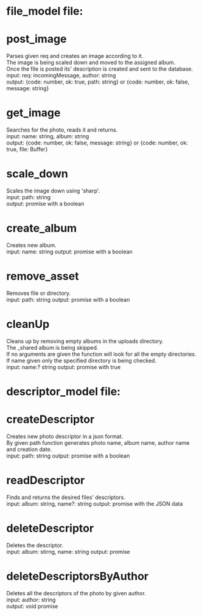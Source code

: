 # file_model file:

# post_image
Parses given req and creates an image according to it.  
The image is being scaled down and moved to the assigned album.  
Once the file is posted its' description is created and sent to the database.   
input: req: incomingMessage, author: string  
output: {code: number, ok: true, path: string} or {code: number, ok: false, message: string}  

# get_image
Searches for the photo, reads it and returns.  
input: name: string, album: string  
output: {code: number, ok: false, message: string} or {code: number, ok: true, file: Buffer}

# scale_down
Scales the image down using 'sharp'.  
input: path: string  
output: promise with a boolean  

# create_album
Creates new album.  
input: name: string
output: promise with a boolean   

# remove_asset
Removes file or directory.  
input: path: string
output: promise with a boolean  

# cleanUp
Cleans up by removing empty albums in the uploads directory.  
The _shared album is being skipped.  
If no arguments are given the function will look for all the empty directories.  
If name given only the specified directory is being checked.  
input: name:? string
output: promise with true


# descriptor_model file:

# createDescriptor
Creates new photo descriptor in a json format.  
By given path function generates photo name, album name, author name and creation date.  
input: path: string
output: promise with a boolean

# readDescriptor
Finds and returns the desired files' descriptors.  
input: album: string, name?: string 
output: promise with the JSON data

# deleteDescriptor
Deletes the descriptor.  
input: album: stirng, name: string
output: promise

# deleteDescriptorsByAuthor
Deletes all the descriptors of the photo by given author.  
input: author: string  
output: void promise
